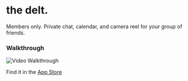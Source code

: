# the delt.
Members only. Private chat, calendar, and camera reel for your group of friends.

### Walkthrough
![Video Walkthrough](https://github.com/mog96/XCHAT/blob/master/thedeltitb.gif)

Find it in the [App Store](https://appsto.re/us/9yAjab.i)
